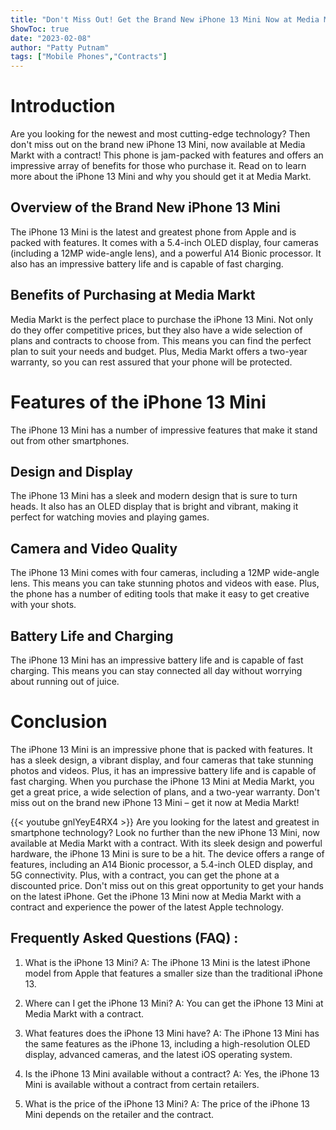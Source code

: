 ```yaml
---
title: "Don't Miss Out! Get the Brand New iPhone 13 Mini Now at Media Markt with a Contract!"
ShowToc: true 
date: "2023-02-08"
author: "Patty Putnam" 
tags: ["Mobile Phones","Contracts"]
---
```

# Introduction 
Are you looking for the newest and most cutting-edge technology? Then don't miss out on the brand new iPhone 13 Mini, now available at Media Markt with a contract! This phone is jam-packed with features and offers an impressive array of benefits for those who purchase it. Read on to learn more about the iPhone 13 Mini and why you should get it at Media Markt. 

## Overview of the Brand New iPhone 13 Mini
The iPhone 13 Mini is the latest and greatest phone from Apple and is packed with features. It comes with a 5.4-inch OLED display, four cameras (including a 12MP wide-angle lens), and a powerful A14 Bionic processor. It also has an impressive battery life and is capable of fast charging. 

## Benefits of Purchasing at Media Markt
Media Markt is the perfect place to purchase the iPhone 13 Mini. Not only do they offer competitive prices, but they also have a wide selection of plans and contracts to choose from. This means you can find the perfect plan to suit your needs and budget. Plus, Media Markt offers a two-year warranty, so you can rest assured that your phone will be protected. 

# Features of the iPhone 13 Mini 
The iPhone 13 Mini has a number of impressive features that make it stand out from other smartphones. 

## Design and Display
The iPhone 13 Mini has a sleek and modern design that is sure to turn heads. It also has an OLED display that is bright and vibrant, making it perfect for watching movies and playing games. 

## Camera and Video Quality
The iPhone 13 Mini comes with four cameras, including a 12MP wide-angle lens. This means you can take stunning photos and videos with ease. Plus, the phone has a number of editing tools that make it easy to get creative with your shots. 

## Battery Life and Charging
The iPhone 13 Mini has an impressive battery life and is capable of fast charging. This means you can stay connected all day without worrying about running out of juice. 

# Conclusion
The iPhone 13 Mini is an impressive phone that is packed with features. It has a sleek design, a vibrant display, and four cameras that take stunning photos and videos. Plus, it has an impressive battery life and is capable of fast charging. When you purchase the iPhone 13 Mini at Media Markt, you get a great price, a wide selection of plans, and a two-year warranty. Don't miss out on the brand new iPhone 13 Mini – get it now at Media Markt!

{{< youtube gnlYeyE4RX4 >}} 
Are you looking for the latest and greatest in smartphone technology? Look no further than the new iPhone 13 Mini, now available at Media Markt with a contract. With its sleek design and powerful hardware, the iPhone 13 Mini is sure to be a hit. The device offers a range of features, including an A14 Bionic processor, a 5.4-inch OLED display, and 5G connectivity. Plus, with a contract, you can get the phone at a discounted price. Don't miss out on this great opportunity to get your hands on the latest iPhone. Get the iPhone 13 Mini now at Media Markt with a contract and experience the power of the latest Apple technology.

## Frequently Asked Questions (FAQ) :
1. What is the iPhone 13 Mini?
A: The iPhone 13 Mini is the latest iPhone model from Apple that features a smaller size than the traditional iPhone 13.

2. Where can I get the iPhone 13 Mini?
A: You can get the iPhone 13 Mini at Media Markt with a contract.

3. What features does the iPhone 13 Mini have?
A: The iPhone 13 Mini has the same features as the iPhone 13, including a high-resolution OLED display, advanced cameras, and the latest iOS operating system.

4. Is the iPhone 13 Mini available without a contract?
A: Yes, the iPhone 13 Mini is available without a contract from certain retailers.

5. What is the price of the iPhone 13 Mini?
A: The price of the iPhone 13 Mini depends on the retailer and the contract.


